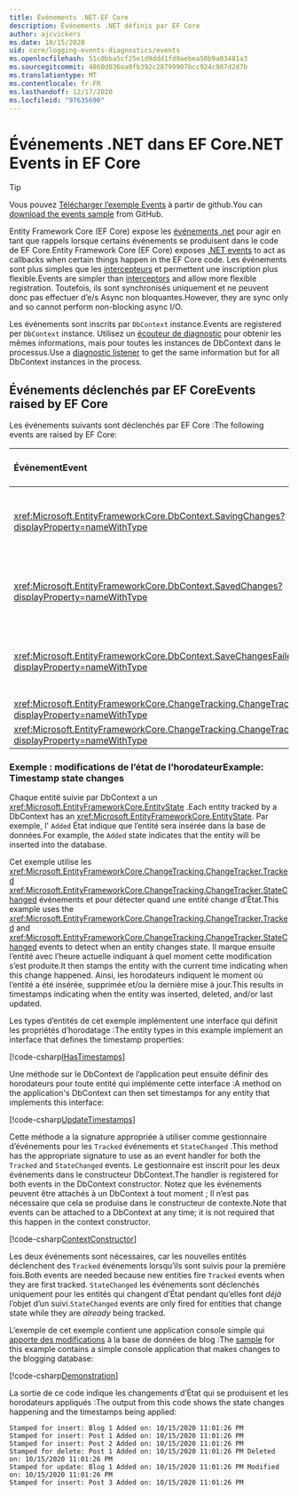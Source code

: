 ```yaml
---
title: Événements .NET-EF Core
description: Événements .NET définis par EF Core
author: ajcvickers
ms.date: 10/15/2020
uid: core/logging-events-diagnostics/events
ms.openlocfilehash: 51c0bba5cf25e1d9ddd1fd9aebea50b9a03481a3
ms.sourcegitcommit: 4860d036ea0fb392c28799907bcc924c987d2d7b
ms.translationtype: MT
ms.contentlocale: fr-FR
ms.lasthandoff: 12/17/2020
ms.locfileid: "97635690"
---
```

# <a name="net-events-in-ef-core"></a><span data-ttu-id="63566-103">Événements .NET dans EF Core</span><span class="sxs-lookup"><span data-stu-id="63566-103">.NET Events in EF Core</span></span>

> [!TIP]  
> <span data-ttu-id="63566-104">Vous pouvez [Télécharger l’exemple Events](https://github.com/dotnet/EntityFramework.Docs/tree/master/samples/core/Miscellaneous/Events) à partir de github.</span><span class="sxs-lookup"><span data-stu-id="63566-104">You can [download the events sample](https://github.com/dotnet/EntityFramework.Docs/tree/master/samples/core/Miscellaneous/Events) from GitHub.</span></span>

<span data-ttu-id="63566-105">Entity Framework Core (EF Core) expose les [événements .net](/dotnet/standard/events/) pour agir en tant que rappels lorsque certains événements se produisent dans le code de EF Core.</span><span class="sxs-lookup"><span data-stu-id="63566-105">Entity Framework Core (EF Core) exposes [.NET events](/dotnet/standard/events/) to act as callbacks when certain things happen in the EF Core code.</span></span> <span data-ttu-id="63566-106">Les événements sont plus simples que les [intercepteurs](xref:core/logging-events-diagnostics/interceptors) et permettent une inscription plus flexible.</span><span class="sxs-lookup"><span data-stu-id="63566-106">Events are simpler than [interceptors](xref:core/logging-events-diagnostics/interceptors) and allow more flexible registration.</span></span> <span data-ttu-id="63566-107">Toutefois, ils sont synchronisés uniquement et ne peuvent donc pas effectuer d’e/s Async non bloquantes.</span><span class="sxs-lookup"><span data-stu-id="63566-107">However, they are sync only and so cannot perform non-blocking async I/O.</span></span>

<span data-ttu-id="63566-108">Les événements sont inscrits par `DbContext` instance.</span><span class="sxs-lookup"><span data-stu-id="63566-108">Events are registered per `DbContext` instance.</span></span> <span data-ttu-id="63566-109">Utilisez un [écouteur de diagnostic](xref:core/logging-events-diagnostics/diagnostic-listeners) pour obtenir les mêmes informations, mais pour toutes les instances de DbContext dans le processus.</span><span class="sxs-lookup"><span data-stu-id="63566-109">Use a [diagnostic listener](xref:core/logging-events-diagnostics/diagnostic-listeners) to get the same information but for all DbContext instances in the process.</span></span>

## <a name="events-raised-by-ef-core"></a><span data-ttu-id="63566-110">Événements déclenchés par EF Core</span><span class="sxs-lookup"><span data-stu-id="63566-110">Events raised by EF Core</span></span>

<span data-ttu-id="63566-111">Les événements suivants sont déclenchés par EF Core :</span><span class="sxs-lookup"><span data-stu-id="63566-111">The following events are raised by EF Core:</span></span>

| <span data-ttu-id="63566-112">Événement</span><span class="sxs-lookup"><span data-stu-id="63566-112">Event</span></span> | <span data-ttu-id="63566-113">Version introduite</span><span class="sxs-lookup"><span data-stu-id="63566-113">Version introduced</span></span> | <span data-ttu-id="63566-114">En cas de déclenchement</span><span class="sxs-lookup"><span data-stu-id="63566-114">When raised</span></span>
|:------|--------------------|-------
| <xref:Microsoft.EntityFrameworkCore.DbContext.SavingChanges?displayProperty=nameWithType> | <span data-ttu-id="63566-115">5.0</span><span class="sxs-lookup"><span data-stu-id="63566-115">5.0</span></span> | <span data-ttu-id="63566-116">Au début de <xref:Microsoft.EntityFrameworkCore.DbContext.SaveChanges%2A> ou <xref:Microsoft.EntityFrameworkCore.DbContext.SaveChangesAsync%2A></span><span class="sxs-lookup"><span data-stu-id="63566-116">At the start of <xref:Microsoft.EntityFrameworkCore.DbContext.SaveChanges%2A> or <xref:Microsoft.EntityFrameworkCore.DbContext.SaveChangesAsync%2A></span></span>
| <xref:Microsoft.EntityFrameworkCore.DbContext.SavedChanges?displayProperty=nameWithType> | <span data-ttu-id="63566-117">5.0</span><span class="sxs-lookup"><span data-stu-id="63566-117">5.0</span></span> | <span data-ttu-id="63566-118">À la fin d’une opération réussie <xref:Microsoft.EntityFrameworkCore.DbContext.SaveChanges%2A> ou <xref:Microsoft.EntityFrameworkCore.DbContext.SaveChangesAsync%2A></span><span class="sxs-lookup"><span data-stu-id="63566-118">At the end of a successful <xref:Microsoft.EntityFrameworkCore.DbContext.SaveChanges%2A> or <xref:Microsoft.EntityFrameworkCore.DbContext.SaveChangesAsync%2A></span></span>
| <xref:Microsoft.EntityFrameworkCore.DbContext.SaveChangesFailed?displayProperty=nameWithType> | <span data-ttu-id="63566-119">5.0</span><span class="sxs-lookup"><span data-stu-id="63566-119">5.0</span></span> | <span data-ttu-id="63566-120">À la fin d’un échec <xref:Microsoft.EntityFrameworkCore.DbContext.SaveChanges%2A> ou <xref:Microsoft.EntityFrameworkCore.DbContext.SaveChangesAsync%2A></span><span class="sxs-lookup"><span data-stu-id="63566-120">At the end of a failed <xref:Microsoft.EntityFrameworkCore.DbContext.SaveChanges%2A> or <xref:Microsoft.EntityFrameworkCore.DbContext.SaveChangesAsync%2A></span></span>
| <xref:Microsoft.EntityFrameworkCore.ChangeTracking.ChangeTracker.Tracked?displayProperty=nameWithType> | <span data-ttu-id="63566-121">2.1</span><span class="sxs-lookup"><span data-stu-id="63566-121">2.1</span></span> | <span data-ttu-id="63566-122">Lorsqu’une entité est suivie par le contexte</span><span class="sxs-lookup"><span data-stu-id="63566-122">When an entity is tracked by the context</span></span>
| <xref:Microsoft.EntityFrameworkCore.ChangeTracking.ChangeTracker.StateChanged?displayProperty=nameWithType> | <span data-ttu-id="63566-123">2.1</span><span class="sxs-lookup"><span data-stu-id="63566-123">2.1</span></span> | <span data-ttu-id="63566-124">Quand une entité suivie change d’État</span><span class="sxs-lookup"><span data-stu-id="63566-124">When a tracked entity changes its state</span></span>

### <a name="example-timestamp-state-changes"></a><span data-ttu-id="63566-125">Exemple : modifications de l’état de l’horodateur</span><span class="sxs-lookup"><span data-stu-id="63566-125">Example: Timestamp state changes</span></span>

<span data-ttu-id="63566-126">Chaque entité suivie par DbContext a un <xref:Microsoft.EntityFrameworkCore.EntityState> .</span><span class="sxs-lookup"><span data-stu-id="63566-126">Each entity tracked by a DbContext has an <xref:Microsoft.EntityFrameworkCore.EntityState>.</span></span> <span data-ttu-id="63566-127">Par exemple, l' `Added` État indique que l’entité sera insérée dans la base de données.</span><span class="sxs-lookup"><span data-stu-id="63566-127">For example, the `Added` state indicates that the entity will be inserted into the database.</span></span>

<span data-ttu-id="63566-128">Cet exemple utilise les <xref:Microsoft.EntityFrameworkCore.ChangeTracking.ChangeTracker.Tracked> <xref:Microsoft.EntityFrameworkCore.ChangeTracking.ChangeTracker.StateChanged> événements et pour détecter quand une entité change d’État.</span><span class="sxs-lookup"><span data-stu-id="63566-128">This example uses the <xref:Microsoft.EntityFrameworkCore.ChangeTracking.ChangeTracker.Tracked> and <xref:Microsoft.EntityFrameworkCore.ChangeTracking.ChangeTracker.StateChanged> events to detect when an entity changes state.</span></span> <span data-ttu-id="63566-129">Il marque ensuite l’entité avec l’heure actuelle indiquant à quel moment cette modification s’est produite.</span><span class="sxs-lookup"><span data-stu-id="63566-129">It then stamps the entity with the current time indicating when this change happened.</span></span> <span data-ttu-id="63566-130">Ainsi, les horodateurs indiquent le moment où l’entité a été insérée, supprimée et/ou la dernière mise à jour.</span><span class="sxs-lookup"><span data-stu-id="63566-130">This results in timestamps indicating when the entity was inserted, deleted, and/or last updated.</span></span>

<span data-ttu-id="63566-131">Les types d’entités de cet exemple implémentent une interface qui définit les propriétés d’horodatage :</span><span class="sxs-lookup"><span data-stu-id="63566-131">The entity types in this example implement an interface that defines the timestamp properties:</span></span>

<!--
public interface IHasTimestamps
{
    DateTime? Added { get; set; }
    DateTime? Deleted { get; set; }
    DateTime? Modified { get; set; }
}
-->
[!code-csharp[IHasTimestamps](../../../samples/core/Miscellaneous/Events/Program.cs?name=IHasTimestamps)]

<span data-ttu-id="63566-132">Une méthode sur le DbContext de l’application peut ensuite définir des horodateurs pour toute entité qui implémente cette interface :</span><span class="sxs-lookup"><span data-stu-id="63566-132">A method on the application's DbContext can then set timestamps for any entity that implements this interface:</span></span>

<!--
    private static void UpdateTimestamps(object sender, EntityEntryEventArgs e)
    {
        if (e.Entry.Entity is IHasTimestamps entityWithTimestamps)
        {
            switch (e.Entry.State)
            {
                case EntityState.Deleted:
                    entityWithTimestamps.Deleted = DateTime.UtcNow;
                    Console.WriteLine($"Stamped for delete: {e.Entry.Entity}");
                    break;
                case EntityState.Modified:
                    entityWithTimestamps.Modified = DateTime.UtcNow;
                    Console.WriteLine($"Stamped for update: {e.Entry.Entity}");
                    break;
                case EntityState.Added:
                    entityWithTimestamps.Added = DateTime.UtcNow;
                    Console.WriteLine($"Stamped for insert: {e.Entry.Entity}");
                    break;
            }
        }
    }
-->
[!code-csharp[UpdateTimestamps](../../../samples/core/Miscellaneous/Events/Program.cs?name=UpdateTimestamps)]

<span data-ttu-id="63566-133">Cette méthode a la signature appropriée à utiliser comme gestionnaire d’événements pour les `Tracked` événements et `StateChanged` .</span><span class="sxs-lookup"><span data-stu-id="63566-133">This method has the appropriate signature to use as an event handler for both the `Tracked` and `StateChanged` events.</span></span> <span data-ttu-id="63566-134">Le gestionnaire est inscrit pour les deux événements dans le constructeur DbContext.</span><span class="sxs-lookup"><span data-stu-id="63566-134">The handler is registered for both events in the DbContext constructor.</span></span> <span data-ttu-id="63566-135">Notez que les événements peuvent être attachés à un DbContext à tout moment ; Il n’est pas nécessaire que cela se produise dans le constructeur de contexte.</span><span class="sxs-lookup"><span data-stu-id="63566-135">Note that events can be attached to a DbContext at any time; it is not required that this happen in the context constructor.</span></span>

<!--
    public BlogsContext()
    {
        ChangeTracker.StateChanged += UpdateTimestamps;
        ChangeTracker.Tracked += UpdateTimestamps;
    }
-->
[!code-csharp[ContextConstructor](../../../samples/core/Miscellaneous/Events/Program.cs?name=ContextConstructor)]

<span data-ttu-id="63566-136">Les deux événements sont nécessaires, car les nouvelles entités déclenchent des `Tracked` événements lorsqu’ils sont suivis pour la première fois.</span><span class="sxs-lookup"><span data-stu-id="63566-136">Both events are needed because new entities fire `Tracked` events when they are first tracked.</span></span> <span data-ttu-id="63566-137">`StateChanged` les événements sont déclenchés uniquement pour les entités qui changent d’État pendant qu’elles font _déjà_ l’objet d’un suivi.</span><span class="sxs-lookup"><span data-stu-id="63566-137">`StateChanged` events are only fired for entities that change state while they are _already_ being tracked.</span></span>

<span data-ttu-id="63566-138">L’exemple de cet exemple contient une application console simple qui [apporte des modifications](https://github.com/dotnet/EntityFramework.Docs/tree/master/samples/core/Miscellaneous/Events) à la base de données de blog :</span><span class="sxs-lookup"><span data-stu-id="63566-138">The [sample](https://github.com/dotnet/EntityFramework.Docs/tree/master/samples/core/Miscellaneous/Events) for this example contains a simple console application that makes changes to the blogging database:</span></span>

<!--
        using (var context = new BlogsContext())
        {
            context.Database.EnsureDeleted();
            context.Database.EnsureCreated();
            
            context.Add(
                new Blog
                {
                    Id = 1,
                    Name = "EF Blog",
                    Posts =
                    {
                        new Post { Id = 1, Title = "EF Core 3.1!" },
                        new Post { Id = 2, Title = "EF Core 5.0!" }
                    }
                });

            context.SaveChanges();
        }

        using (var context = new BlogsContext())
        {
            var blog = context.Blogs.Include(e => e.Posts).Single();

            blog.Name = "EF Core Blog";
            context.Remove(blog.Posts.First());
            blog.Posts.Add(new Post { Id = 3, Title = "EF Core 6.0!" });

            context.SaveChanges();
        }
-->
[!code-csharp[Demonstration](../../../samples/core/Miscellaneous/Events/Program.cs?name=Demonstration)]

<span data-ttu-id="63566-139">La sortie de ce code indique les changements d’État qui se produisent et les horodateurs appliqués :</span><span class="sxs-lookup"><span data-stu-id="63566-139">The output from this code shows the state changes happening and the timestamps being applied:</span></span>

```output
Stamped for insert: Blog 1 Added on: 10/15/2020 11:01:26 PM
Stamped for insert: Post 1 Added on: 10/15/2020 11:01:26 PM
Stamped for insert: Post 2 Added on: 10/15/2020 11:01:26 PM
Stamped for delete: Post 1 Added on: 10/15/2020 11:01:26 PM Deleted on: 10/15/2020 11:01:26 PM
Stamped for update: Blog 1 Added on: 10/15/2020 11:01:26 PM Modified on: 10/15/2020 11:01:26 PM
Stamped for insert: Post 3 Added on: 10/15/2020 11:01:26 PM
```
